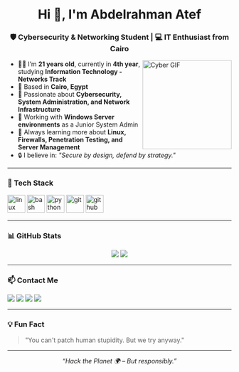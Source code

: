 <!-- GitHub Profile: README.md -->

<h1 align="center">Hi 👋, I'm Abdelrahman Atef</h1>
<h3 align="center">🛡️ Cybersecurity & Networking Student | 💻 IT Enthusiast from Cairo</h3>

<img align="right" alt="Cyber GIF" height="200" src="https://media.giphy.com/media/AeUcmWquujOVC/giphy.gif" />

- 👨‍🎓 I’m **21 years old**, currently in **4th year**, studying **Information Technology - Networks Track**
- 📍 Based in **Cairo, Egypt**
- 🧠 Passionate about **Cybersecurity, System Administration, and Network Infrastructure**
- 💼 Working with **Windows Server environments** as a Junior System Admin
- 🌱 Always learning more about **Linux, Firewalls, Penetration Testing, and Server Management**
- 🔒 I believe in: _"Secure by design, defend by strategy."_

---

### 🧰 Tech Stack
<p align="left">
  <img src="https://cdn.jsdelivr.net/gh/devicons/devicon/icons/linux/linux-original.svg" height="40" alt="linux" />
  <img src="https://cdn.jsdelivr.net/gh/devicons/devicon/icons/bash/bash-original.svg" height="40" alt="bash" />
  <img src="https://cdn.jsdelivr.net/gh/devicons/devicon/icons/python/python-original.svg" height="40" alt="python" />
  <img src="https://cdn.jsdelivr.net/gh/devicons/devicon/icons/git/git-original.svg" height="40" alt="git" />
  <img src="https://cdn.jsdelivr.net/gh/devicons/devicon/icons/github/github-original.svg" height="40" alt="github" />
</p>

---

### 📊 GitHub Stats
<p align="center">
  <img src="https://github-readme-stats.vercel.app/api?username=abdoatef267&show_icons=true&theme=tokyonight" />
  <img src="https://github-readme-stats.vercel.app/api/top-langs/?username=abdoatef267&layout=compact&theme=tokyonight" />
</p>

---

### 📫 Contact Me
<p align="left">
  <a href="mailto:abdoatef267@gmail.com"><img src="https://img.shields.io/badge/Gmail-D14836?style=for-the-badge&logo=gmail&logoColor=white"/></a>
  <a href="https://www.linkedin.com/in/abdoatef267/" target="_blank"><img src="https://img.shields.io/badge/LinkedIn-0077B5?style=for-the-badge&logo=linkedin&logoColor=white"/></a>
  <a href="https://www.facebook.com/abdoatef267" target="_blank"><img src="https://img.shields.io/badge/Facebook-1877F2?style=for-the-badge&logo=facebook&logoColor=white"/></a>
  <a href="https://www.instagram.com/scolze_wa" target="_blank"><img src="https://img.shields.io/badge/Instagram-E4405F?style=for-the-badge&logo=instagram&logoColor=white"/></a>
</p>

---

### 💡 Fun Fact
> "You can't patch human stupidity. But we try anyway."

---

<p align="center"><i>“Hack the Planet 🌍 – But responsibly.”</i></p>
